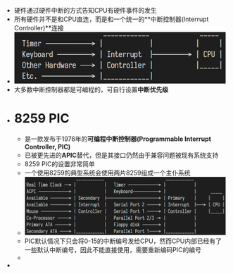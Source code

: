 - 硬件通过硬件中断的方式告知CPU有硬件事件的发生
- 所有硬件并不是和CPU直连，而是和一个统一的**中断控制器(Interrupt Controller)**连接
- ![image.png](../assets/image_1689269401727_0.png)
- 大多数中断控制器都是可编程的，可自行设置**中断优先级**
- # 8259 PIC
	- 是一款发布于1976年的**可编程中断控制器(Programmable Interrupt Controller, PIC)**
	- 已被更先进的**APIC**替代，但是其接口仍然由于兼容问题被现有系统支持
	- 8259 PIC的设置非常简单
	- 一个使用8259的典型系统会使用两片8259组成一个主仆系统
	- ![image.png](../assets/image_1689306161915_0.png)
	- PIC默认情况下只会将0-15的中断编号发给CPU，然而CPU内部已经有了一些默认中断编号，因此不能直接使用，需要重新编码PIC的编号
	-
-